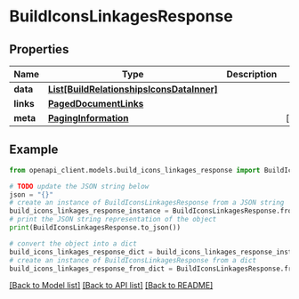 # BuildIconsLinkagesResponse


## Properties

Name | Type | Description | Notes
------------ | ------------- | ------------- | -------------
**data** | [**List[BuildRelationshipsIconsDataInner]**](BuildRelationshipsIconsDataInner.md) |  | 
**links** | [**PagedDocumentLinks**](PagedDocumentLinks.md) |  | 
**meta** | [**PagingInformation**](PagingInformation.md) |  | [optional] 

## Example

```python
from openapi_client.models.build_icons_linkages_response import BuildIconsLinkagesResponse

# TODO update the JSON string below
json = "{}"
# create an instance of BuildIconsLinkagesResponse from a JSON string
build_icons_linkages_response_instance = BuildIconsLinkagesResponse.from_json(json)
# print the JSON string representation of the object
print(BuildIconsLinkagesResponse.to_json())

# convert the object into a dict
build_icons_linkages_response_dict = build_icons_linkages_response_instance.to_dict()
# create an instance of BuildIconsLinkagesResponse from a dict
build_icons_linkages_response_from_dict = BuildIconsLinkagesResponse.from_dict(build_icons_linkages_response_dict)
```
[[Back to Model list]](../README.md#documentation-for-models) [[Back to API list]](../README.md#documentation-for-api-endpoints) [[Back to README]](../README.md)


